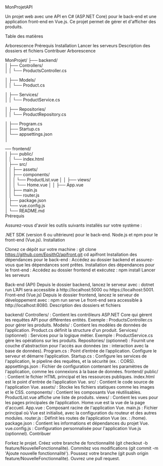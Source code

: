 MonProjetAPI

Un projet web avec une API en C# (ASP.NET Core) pour le back-end et une application front-end en Vue.js. Ce projet permet de gérer et d'afficher des produits.

Table des matières

Arborescence
Prérequis
Installation
Lancer les serveurs
Description des dossiers et fichiers
Contribuer
Arborescence

MonProjet/
├── backend/                 
│   ├── Controllers/        
│   │   └── ProductsController.cs

│   ├── Models/             
│   │   └── Product.cs

│   ├── Services/           
│   │   └── ProductService.cs

│   ├── Repositories/       
│   │   └── ProductRepository.cs

│   ├── Program.cs          
│   ├── Startup.cs          
│   └── appsettings.json    
│

── frontend/               
│   ├── public/             
│   │   └── index.html      
│   ├── src/                
│   │   ├── assets/         
│   │   ├── components/     
│   │   │   └── ProductList.vue
│   │   ├── views/          
│   │   │   └── Home.vue
│   │   ├── App.vue         
│   │   ├── main.js         
│   │   └── router.js       
│   ├── package.json        
│   └── vue.config.js       
│
└── README.md               
Prérequis

Assurez-vous d'avoir les outils suivants installés sur votre système :

.NET SDK (version 6 ou ultérieure) pour le back-end.
Node.js et npm pour le front-end (Vue.js).
Installation

Clonez ce dépôt sur votre machine :
git clone https://github.com/EpsithO/apifront.git
cd apifront
Installation des dépendances pour le back-end :
Accédez au dossier backend et assurez-vous que les dépendances sont prêtes.
Installation des dépendances pour le front-end :
Accédez au dossier frontend et exécutez :
npm install
Lancer les serveurs

Back-end (API)
Depuis le dossier backend, lancez le serveur avec :
dotnet run
L’API sera accessible à http://localhost:5000 ou https://localhost:5001.
Front-end (Vue.js)
Depuis le dossier frontend, lancez le serveur de développement avec :
npm run serve
Le front-end sera accessible à http://localhost:8080.
Description des dossiers et fichiers

backend/
Controllers/ : Contient les contrôleurs ASP.NET Core qui gèrent les requêtes API pour différentes entités. Exemple : ProductsController.cs pour gérer les produits.
Models/ : Contient les modèles de données de l’application. Product.cs définit la structure d'un produit.
Services/ (optionnel) : Services pour la logique métier. Exemple : ProductService.cs gère les opérations sur les produits.
Repositories/ (optionnel) : Fournit une couche d'abstraction pour l'accès aux données (ex : interaction avec la base de données).
Program.cs : Point d’entrée de l’application. Configure le serveur et démarre l’application.
Startup.cs : Configure les services de l'application, le pipeline des requêtes, et la sécurité (ex. : CORS).
appsettings.json : Fichier de configuration contenant les paramètres de l'application, comme les connexions à la base de données.
frontend/
public/ : Contient le fichier HTML principal et les ressources publiques. index.html est le point d'entrée de l’application Vue.
src/ : Contient le code source de l'application Vue.
assets/ : Stocke les fichiers statiques comme les images et le CSS.
components/ : Contient les composants Vue réutilisables. ProductList.vue affiche une liste de produits.
views/ : Contient les vues pour les pages principales de l’application. Home.vue est la vue de la page d'accueil.
App.vue : Composant racine de l'application Vue.
main.js : Fichier principal où Vue est initialisé, avec la configuration du routeur et des autres modules.
router.js : Définit les routes de l’application Vue (ex. : /home).
package.json : Contient les informations et dépendances du projet Vue.
vue.config.js : Configuration personnalisée pour l'application Vue.js (optionnel).
Contribuer

Forkez le projet.
Créez votre branche de fonctionnalité (git checkout -b feature/NouvelleFonctionnalite).
Commitez vos modifications (git commit -m 'Ajoute nouvelle fonctionnalité').
Poussez votre branche (git push origin feature/NouvelleFonctionnalite).
Ouvrez une pull request.
